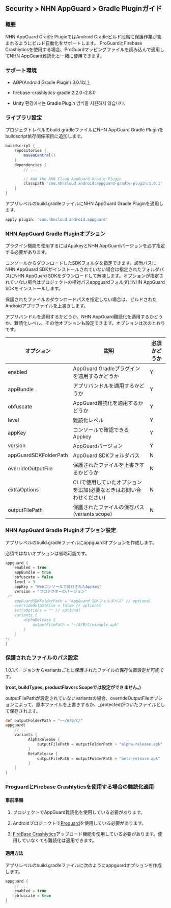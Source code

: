 ## Security > NHN AppGuard > Gradle Pluginガイド

### 概要

NHN AppGuard Gradle PluginではAndroid Gradleビルド段階に保護作業が含まれるようにビルド自動化をサポートします。 ProGuardとFirebase Crashlyticsを使用する場合、ProGuardマッピングファイルを読み込んで適用してNHN AppGuard難読化と一緒に使用できます。

### サポート環境

- AGP(Android Gradle Plugin) 3.0.1以上

- firebase-crashlytics-gradle 2.2.0~2.8.0

- Unity 환경에서는 Gradle Plugin 방식을 지원하지 않습니다.

### ライブラリ設定

プロジェクトレベルのbuild.gradleファイルにNHN AppGuard Gradle Pluginをbuildscript依存関係項目に追加します。

```groovy
buildscript {
    repositories {
        mavenCentral()
    }
    dependencies {
        // ...

        // Add the NHN Cloud AppGuard Gradle Plugin
        classpath 'com.nhncloud.android:appguard-gradle-plugin:1.0.1'
    }
}
```

アプリレベルのbuild.gradleファイルにNHN AppGuard Gradle Pluginを適用します。

```groovy
apply plugin: 'com.nhncloud.android.appguard'
```

### NHN AppGuard Gradle Pluginオプション

プラグイン機能を使用するにはAppkeyとNHN AppGuardバージョンを必ず指定する必要があります。

コンソールからダウンロードしたSDKフォルダを指定できます。該当パスにNHN AppGuard SDKがインストールされていない場合は指定されたフォルダパスにNHN AppGuard SDKをダウンロードして解凍します。オプションが指定されていない場合はプロジェクトの相対パスappguardフォルダにNHN AppGuard SDKをインストールします。

保護されたファイルのダウンロードパスを指定しない場合は、ビルドされたAndroidアプリファイルを上書きします。

アプリバンドルを適用するかどうか、NHN AppGuard難読化を適用するかどうか、難読化レベル、その他オプションも設定できます。オプションは次のとおりです。

| オプション                  | 説明                          | 必須かどうか |
| --------------------- | ----------------------------- | ----- |
| enabled               | AppGuard Gradleプラグインを適用するかどうか           | Y     |
| appBundle             | アプリバンドルを適用するかどうか                   | Y     |
| obfuscate             | AppGuard難読化を適用するかどうか                | Y     |
| level                 | 難読化レベル                      | Y     |
| appKey                | コンソールで確認できるAppkey          | Y     |
| version               | AppGuardバージョン                      | Y     |
| appGuardSDKFolderPath | AppGuard SDKフォルダパス               | N     |
| overrideOutputFile    | 保護されたファイルを上書きするかどうか               | N     |
| extraOptions          | CLIで使用していたオプションを追加(必要なときはお問い合わせください)      | N     |
| outputFilePath        | 保護されたファイルの保存パス(variants scope) | N     |

### NHN AppGuard Gradle Pluginオプション設定

アプリレベルのbuild.gradleファイルにappguardオプションを作成します。

必須ではないオプションは省略可能です。

```groovy
appguard {
    enabled = true
    appBundle = true
    obfuscate = false
    level = 3
    appKey = "Webコンソールで発行されたAppkey"
    version = "プロテクターのバージョン"
 /*   
    appGuardSDKFolderPath = "AppGuard SDKフォルダパス" // optional
    overrideOutputFile = false // optional
    extraOptions = "" // optional
    variants {
        alphaRelease {
            outputFilePath = "~/A/B/C/example.apk"
        }
    }
*/
}
```

### 保護されたファイルのパス設定

1.0.1バージョンからvariantsごとに保護されたファイルの保存位置設定が可能です。

**(root, buildTypes, productFlavors Scopeでは設定ができません。)**

outputFilePathが設定されていないvariantsの場合、overrideOutputFileオプションによって、原本ファイルを上書きするか、_protectedがついたファイルとして保存されます。

```groovy
def outputFolderPath = "~~/A/B/C/"
appguard{
    // ...
    variants {
          AlphaRelease {
              outputFilePath = outputFolderPath + "alpha-release.apk"
          }     
          BetaRelease {
              outputFilePath = outputFolderPath + "beta-release.apk"
          }  
    }  
}
```

### ProguardとFirebase Crashlyticsを使用する場合の難読化適用

#### 事前準備

1. プロジェクトでAppGuard難読化を使用している必要があります。

2. Androidプロジェクトで[Proguard](https://www.guardsquare.com/manual/home)を使用している必要があります。

3. [FireBase Crashlytics](https://firebase.google.com/docs/crashlytics)アップロード機能を使用している必要があります。使用していなくても難読化は適用できます。

#### 適用方法

アプリレベルのbuild.gradleファイルに次のようにappguardオプションを作成します。

```groovy
appguard {
    // ...
    enabled = true
    obfuscate = true
}
```
